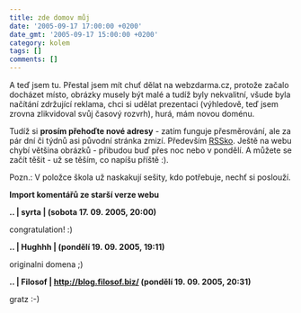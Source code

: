 ```yaml
---
title: zde domov můj
date: '2005-09-17 17:00:00 +0200'
date_gmt: '2005-09-17 15:00:00 +0200'
category: kolem
tags: []
comments: []
---
```

<p>A teď jsem tu. Přestal jsem mít chuť dělat na webzdarma.cz, protože začalo docházet
místo, obrázky musely být malé a tudíž byly nekvalitní, všude byla načítání zdržující
reklama, chci si udělat prezentaci (výhledově, teď jsem zrovna zlikvidoval svůj
časový rozvrh), hurá, mám novou doménu.</p>
<p>Tudíž si <strong>prosím přehoďte nové adresy</strong> - zatím funguje přesměrování, ale za pár dní či
týdnů asi původní stránka zmizí. Především <a href="/feed">RSSko</a>. Ještě na webu chybí většina obrázků - přibudou buď přes
noc nebo v pondělí.  A můžete se
začít těšit - už se těším, co napíšu příště :).</p>
<p>Pozn.: V položce škola už naskakují sešity, kdo potřebuje, nechť si poslouží.</p>
<div class="import-komentaru">
<p><strong>Import komentářů ze starší verze webu</strong></p>
<div class="comment">
<p style="font-weight:bold"><span class="compredmet">..</span> | <span class="comname">syrta</span> | (sobota&nbsp;17.&nbsp;09.&nbsp;2005,&nbsp;20:00)</p>
<p>congratulation! :) </p>
</div>
<div class="comment">
<p style="font-weight:bold"><span class="compredmet">..</span> | <span class="comname">Hughhh</span> | (pondělí&nbsp;19.&nbsp;09.&nbsp;2005,&nbsp;19:11)</p>
<p>originalni domena ;) </p>
</div>
<div class="comment">
<p style="font-weight:bold"><span class="compredmet">..</span> | <span class="comname">Filosof</span> |  <a href="http://blog.filosof.biz/">http://blog.filosof.biz/</a> (pondělí&nbsp;19.&nbsp;09.&nbsp;2005,&nbsp;20:31)</p>
<p>gratz :-) </p>
</div>
</div>
